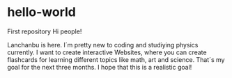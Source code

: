 # hello-world
First repository
Hi people!

Lanchanbu is here. I´m pretty new to coding and studiying physics currently. I want to create interactive Websites, where you can create flashcards for learning different topics like math, art and science. That´s my goal for the next three months. I hope that this is a realistic goal!
